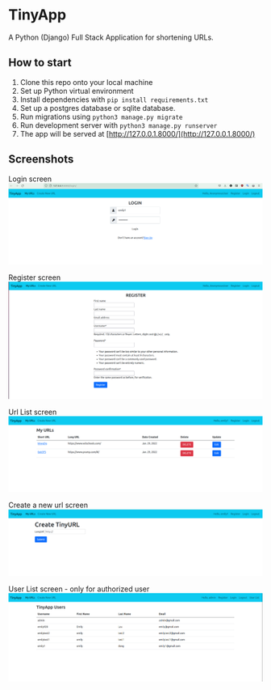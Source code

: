 # TinyApp

A Python (Django) Full Stack Application for shortening URLs.

## How to start

1. Clone this repo onto your local machine
2. Set up Python virtual environment
3. Install dependencies with `pip install requirements.txt`
4. Set up a postgres database or sqlite database.
5. Run migrations using `python3 manage.py migrate`
6. Run development server with `python3 manage.py runserver`
7. The app will be served at [http://127.0.0.1.8000/](http://127.0.0.1.8000/)

## Screenshots 
Login screen
![Login Screenshot](https://github.com/LDeng928/TinyApp/blob/main/docs/img/Login%20Screen.png?raw=true)

Register screen
![Register Screenshot](https://github.com/LDeng928/TinyApp/blob/main/docs/img/Register%20screen.png?raw=true)

Url List screen
![Url List Screenshot](https://github.com/LDeng928/TinyApp/blob/main/docs/img/Url%20List.png?raw=true)

Create a new url screen
![Create a new url screenshot](https://github.com/LDeng928/TinyApp/blob/main/docs/img/Create%20new%20url.png?raw=true)

User List screen - only for authorized user
![User List screenshot](https://github.com/LDeng928/TinyApp/blob/main/docs/img/User%20List.png?raw=true)
